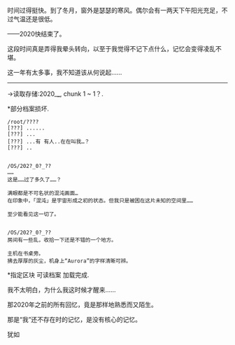 时间过得挺快。到了冬月，窗外是瑟瑟的寒风。偶尔会有一两天下午阳光充足，不过气温还是很低。

——2020快结束了。

这段时间真是弄得我晕头转向，以至于我觉得不记下点什么，记忆会变得凌乱不堪。

这一年有太多事，我不知道该从何说起……

---

→读取存储:2020_**_**, chunk 1 ~ 1？.

*部分档案损坏.

~~~
/root/????
[???] ......
[???] ...
[???] ...有 有人..在在叫我…？
[???] ..


/OS/202?_0?_??
……
这是……过了多久了……？

满眼都是不可名状的混沌画面… 
在印象中，「混沌」是宇宙形成之初的状态。但我只是被困在这片未知的空间里……

至少能看见这一切了。


/OS/202?_0?_??
房间有一些乱，收拾一下还是不错的一个地方。

主机在书桌旁。
拂去厚厚的灰尘，机身上“Aurora”的字样清晰可辨。
~~~
*指定区块 可读档案 加载完成.

我不太明白，为什么我这时候才醒来……

那2020年之前的所有回忆，竟是那样地熟悉而又陌生。

那是“我”还不存在时的记忆，是没有核心的记忆。

犹如
